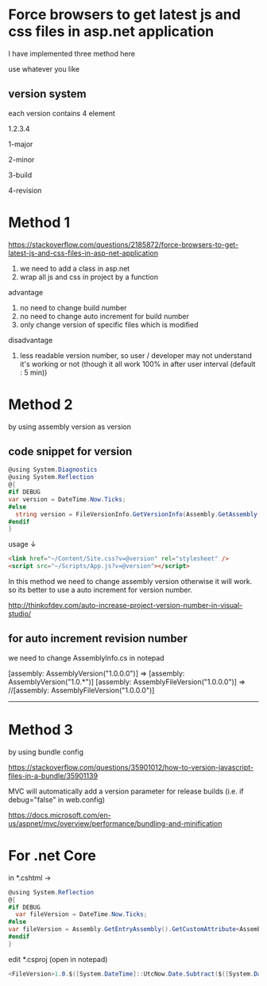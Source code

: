 # Force browsers to get latest js and css files in asp.net application
I have implemented three method here

use whatever you like

## version system

each version contains 4 element

1.2.3.4

1-major

2-minor

3-build

4-revision

# Method 1
https://stackoverflow.com/questions/2185872/force-browsers-to-get-latest-js-and-css-files-in-asp-net-application
1. we need to add a class in asp.net
2. wrap all js and css in project by a function

advantage

1. no need to change build number   
2. no need to change auto increment for build number   
3. only change version of specific files which is modified 

disadvantage 

1. less readable version number, so user / developer may not understand it's working or not (though it all work 100% in after user interval (default : 5 min))

# Method 2
by using assembly version as version

## code snippet for version

```c#
@using System.Diagnostics
@using System.Reflection
@{
#if DEBUG
var version = DateTime.Now.Ticks;
#else
  string version = FileVersionInfo.GetVersionInfo(Assembly.GetAssembly(typeof(MvcApplication)).Location).FileVersion;
#endif
}
```

usage ↓

```html
<link href="~/Content/Site.css?v=@version" rel="stylesheet" />
<script src="~/Scripts/App.js?v=@version"></script>
```





In this method we need to change assembly version otherwise it will work. so its better to use a auto increment for version number.

http://thinkofdev.com/auto-increase-project-version-number-in-visual-studio/

## for auto increment revision number 

we need to change AssemblyInfo.cs in notepad

[assembly: AssemblyVersion("1.0.0.0")] => [assembly: AssemblyVersion("1.0.*")]
[assembly: AssemblyFileVersion("1.0.0.0")] => //[assembly: AssemblyFileVersion("1.0.0.0")]

-------



# Method 3

by using bundle config

https://stackoverflow.com/questions/35901012/how-to-version-javascript-files-in-a-bundle/35901139

MVC will automatically add a version parameter for release builds (i.e. if debug="false" in web.config)

https://docs.microsoft.com/en-us/aspnet/mvc/overview/performance/bundling-and-minification



# For .net Core

in *.cshtml ->

```c#
@using System.Reflection
@{
#if DEBUG
  var fileVersion = DateTime.Now.Ticks;
#else
var fileVersion = Assembly.GetEntryAssembly().GetCustomAttribute<AssemblyFileVersionAttribute>().Version;
#endif
}
```



edit *.csproj   (open in notepad)

```c#
<FileVersion>1.0.$([System.DateTime]::UtcNow.Date.Subtract($([System.DateTime]::Parse("2000-01-01"))).TotalDays).$([System.Math]::Floor($([MSBuild]::Divide($([System.DateTime]::UtcNow.TimeOfDay.TotalSeconds), 1.32))))</FileVersion>   
```



